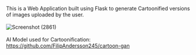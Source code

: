 This is a Web Application built using Flask to generate Cartoonified versions of images uploaded by the user.
<br>
<br>
![Screenshot (2861)](https://github.com/agneya23/Cartoonify-App/assets/57138722/448be1b1-25bf-401d-b03a-db40f2d2d3be)
<br>
<br>
AI Model used for Cartoonification: <a>https://github.com/FilipAndersson245/cartoon-gan</a>
